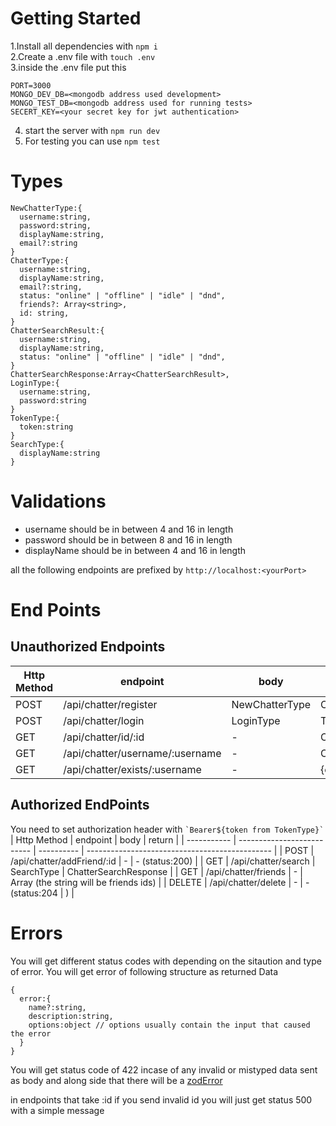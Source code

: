 # Getting Started

1.Install all dependencies with `npm i`<br>
2.Create a .env file with `touch .env`<br>
3.inside the .env file put this<br>

```
PORT=3000
MONGO_DEV_DB=<mongodb address used development>
MONGO_TEST_DB=<mongodb address used for running tests>
SECERT_KEY=<your secret key for jwt authentication>
```

4. start the server with `npm run dev`<br>
5. For testing you can use `npm test`<br>

# Types

```
NewChatterType:{
  username:string,
  password:string,
  displayName:string,
  email?:string
}
ChatterType:{
  username:string,
  displayName:string,
  email?:string,
  status: "online" | "offline" | "idle" | "dnd",
  friends?: Array<string>,
  id: string,
}
ChatterSearchResult:{
  username:string,
  displayName:string,
  status: "online" | "offline" | "idle" | "dnd",
}
ChatterSearchResponse:Array<ChatterSearchResult>,
LoginType:{
  username:string,
  password:string
}
TokenType:{
  token:string
}
SearchType:{
  displayName:string
}
```

# Validations

- username should be in between 4 and 16 in length
- password should be in between 8 and 16 in length
- displayName should be in between 4 and 16 in length

all the following endpoints are prefixed by `http://localhost:<yourPort>`

# End Points

## Unauthorized Endpoints

| Http Method | endpoint                        | body           | return Value        |
| ----------- | ------------------------------- | -------------- | ------------------- |
| POST        | /api/chatter/register           | NewChatterType | ChatterType         |
| POST        | /api/chatter/login              | LoginType      | TokenType           |
| GET         | /api/chatter/id/:id             | -              | ChatterType         |
| GET         | /api/chatter/username/:username | -              | ChatterType         |
| GET         | /api/chatter/exists/:username   | -              | {exists:true/false} |

## Authorized EndPoints

You need to set authorization header with `` `Bearer${token from TokenType}` ``
| Http Method | endpoint | body | return |
| ----------- | -------------------------- | ---------- | ---------------------------------------------- |
| POST | /api/chatter/addFriend/:id | - | - (status:200) |
| GET | /api/chatter/search | SearchType | ChatterSearchResponse |
| GET | /api/chatter/friends | - | Array<string> (the string will be friends ids) |
| DELETE | /api/chatter/delete | - | -(status:204 | ) |

# Errors

You will get different status codes with depending on the sitaution and type of error. You will get error of following structure as returned Data

```
{
  error:{
    name?:string,
    description:string,
    options:object // options usually contain the input that caused the error
  }
}
```

You will get status code of 422 incase of any invalid or mistyped data sent as body and along side that there will be a [zodError](https://zod.dev/packages/core?id=errors)

in endpoints that take :id if you send invalid id you will just get status 500 with a simple message
